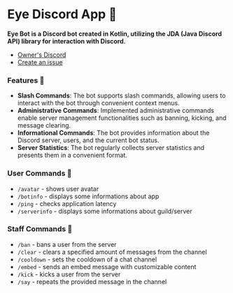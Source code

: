 # Eye Discord App 💙
**Eye Bot is a Discord bot created in Kotlin, utilizing the JDA (Java Discord API) library for interaction with Discord.**

- [Owner's Discord](https://discord.gg/Z5mbVSjwfY)
- [Create an issue](https://github.com/igoyek/eye-discord-app/issues)

### Features 🔧

- **Slash Commands**: The bot supports slash commands, allowing users to interact with the bot through convenient context menus.
- **Administrative Commands**: Implemented administrative commands enable server management functionalities such as banning, kicking, and message clearing.
- **Informational Commands**: The bot provides information about the Discord server, users, and the current bot status.
- **Server Statistics**: The bot regularly collects server statistics and presents them in a convenient format.

### User Commands 🙋
- `/avatar` - shows user avatar
- `/botinfo` - displays some informations about app
- `/ping` - checks application latency
- `/serverinfo` - displays some informations about guild/server

### Staff Commands 👑
- `/ban` - bans a user from the server
- `/clear` - clears a specified amount of messages from the channel
- `/cooldown` - sets the cooldown of a chat channel
- `/embed` - sends an embed message with customizable content
- `/kick` - kicks a user from the server
- `/say` - repeats the provided message in the channel
